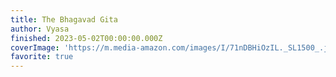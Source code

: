 ```yaml
---
title: The Bhagavad Gita
author: Vyasa
finished: 2023-05-02T00:00:00.000Z
coverImage: 'https://m.media-amazon.com/images/I/71nDBHiOzIL._SL1500_.jpg'
favorite: true
---
```

